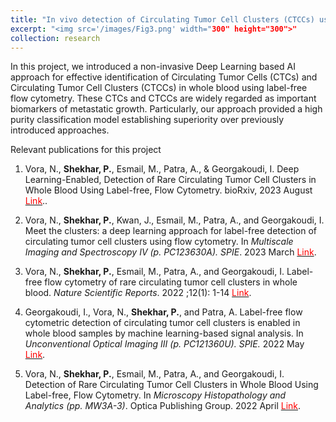```yaml
---
title: "In vivo detection of Circulating Tumor Cell Clusters (CTCCs) using label-free flow cytometry"
excerpt: "<img src='/images/Fig3.png' width="300" height="300">"
collection: research
---
```

In this project, we introduced a non-invasive Deep Learning based AI approach for effective identification of Circulating Tumor Cells (CTCs) and Circulating Tumor Cell Clusters (CTCCs) in whole blood using label-free flow cytometry. These CTCs and CTCCs are widely regarded as important biomarkers of metastatic growth. Particularly, our approach provided a high purity classification model establishing superiority over previously introduced approaches.

Relevant publications for this project
1. Vora, N., **Shekhar, P.**, Esmail, M., Patra, A., & Georgakoudi, I. Deep Learning-Enabled, Detection of Rare Circulating Tumor Cell Clusters in Whole Blood Using Label-free, Flow Cytometry. bioRxiv, 2023 August <a href="https://www.biorxiv.org/content/10.1101/2023.08.01.551485v1.abstract" target="_blank"><span style="color:red">Link</span></a>..

2. Vora, N., **Shekhar, P.**, Kwan, J., Esmail, M., Patra, A., and Georgakoudi, I. Meet the clusters: a deep learning approach for label-free detection of circulating tumor cell clusters using flow cytometry. In *Multiscale Imaging and Spectroscopy IV (p. PC123630A). SPIE*. 2023 March <a href="https://www.spiedigitallibrary.org/conference-proceedings-of-spie/PC12363/PC123630A/Meet-the-clusters--a-deep-learning-approach-for-label/10.1117/12.2649335.full" target="_blank"><span style="color:red">Link</span></a>.

3. Vora, N., **Shekhar, P.**, Esmail, M., Patra, A., and Georgakoudi, I. Label-free flow cytometry of rare circulating tumor cell clusters in whole blood. *Nature Scientific Reports*. 2022 ;12(1): 1-14 <a href="https://www.nature.com/articles/s41598-022-14003-5" target="_blank"><span style="color:red">Link</span></a>.

4. Georgakoudi, I., Vora, N., **Shekhar, P.**, and Patra, A. Label-free flow cytometric detection of circulating tumor cell clusters is enabled in whole blood samples by machine learning-based signal analysis. In *Unconventional Optical Imaging III (p. PC121360U). SPIE.* 2022 May <a href="https://www.spiedigitallibrary.org/conference-proceedings-of-spie/PC12136/PC121360U/Label-free-flow-cytometric-detection-of-circulating-tumor-cell-clusters/10.1117/12.2624555.full" target="_blank"><span style="color:red">Link</span></a>.

5. Vora, N., **Shekhar, P.**, Esmail, M., Patra, A., and Georgakoudi, I. Detection of Rare Circulating Tumor Cell Clusters in Whole Blood Using Label-free, Flow Cytometry. In *Microscopy Histopathology and Analytics (pp. MW3A-3)*. Optica Publishing Group. 2022 April <a href="https://opg.optica.org/abstract.cfm?uri=Microscopy-2022-MW3A.3" target="_blank"><span style="color:red">Link</span></a>.